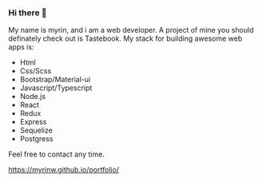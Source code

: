 ### Hi there 👋

My name is myrin, and i am a web developer. A project of mine you should definately check out is Tastebook.
My stack for building awesome web apps is:
- Html
- Css/Scss
- Bootstrap/Material-ui
- Javascript/Typescript
- Node.js
- React
- Redux
- Express
- Sequelize
- Postgress

Feel free to contact any time.

https://myrinw.github.io/portfolio/
